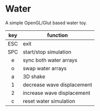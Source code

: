 Water
=====

A simple OpenGL/Glut based water toy.

| key | function                   |
|:---:|----------------------------|
| ESC | exit                       |
| SPC | start/stop simulation      |
|  e  | sync both water arrays     |
|  o  | swap water arrays          |
|  a  | 3D shake                   |
|  1  | decrease wave displacement |
|  2  | increase wave displacement |
|  c  | reset water simulation     |
